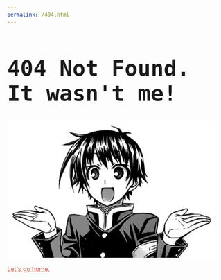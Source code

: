 ```yaml
---
permalink: /404.html
---
```

<h1 style="font-size: 50px; font-family: monospace;">
	404 Not Found. It wasn't me!
</h1>
<img src="/img/404.jpg"></img>
<a style="color: #c05b4d" href="{{ "/" | relURL }}">
<div><p><u id="title">Let's go home.</u></p></div>
</a>
